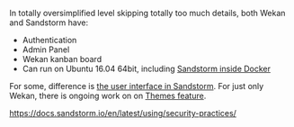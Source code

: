 In totally oversimplified level skipping totally too much details, both Wekan and Sandstorm have:

* Authentication
* Admin Panel
* Wekan kanban board
* Can run on Ubuntu 16.04 64bit, including [Sandstorm inside Docker](https://docs.sandstorm.io/en/latest/install/#option-6-using-sandstorm-within-docker)

For some, difference is [the user interface in Sandstorm](https://discourse.wekan.io/t/sso-passing-variables-through-url/493/8). For just only Wekan, there is ongoing work on on [Themes feature](https://github.com/wekan/wekan/issues/781).

https://docs.sandstorm.io/en/latest/using/security-practices/